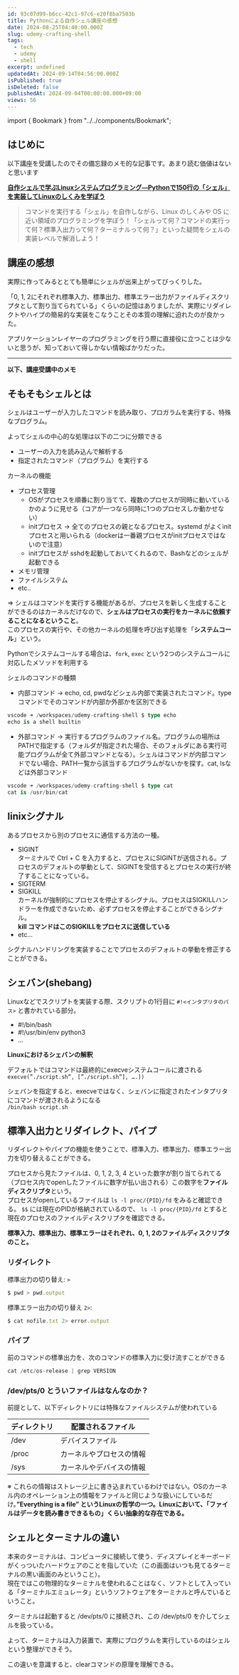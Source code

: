 ```yaml
---
id: 93c07d99-b6cc-42c1-97c6-e20f8ba7503b
title: Pythonによる自作シェル講座の感想
date: 2024-08-25T04:40:00.000Z
slug: udemy-crafting-shell
tags:
  - tech
  - udemy
  - shell
excerpt: undefined
updatedAt: 2024-09-14T04:56:00.000Z
isPublished: true
isDeleted: false
publishedAt: 2024-09-04T00:00:00.000+09:00
views: 56
---
```

import { Bookmark } from "../../components/Bookmark";
  
## はじめに  
  
  
以下講座を受講したのでその備忘録のメモ的な記事です。あまり読む価値はないと思います  
  
  
[**自作シェルで学ぶLinuxシステムプログラミング―Pythonで150行の「シェル」を実装してLinuxのしくみを学ぼう**](https://www.udemy.com/course/crafting-shell/)  
  
  
> コマンドを実行する「シェル」を自作しながら、Linux のしくみや OS に近い領域のプログラミングを学ぼう！「シェルって何？コマンドの実行って何？標準入出力って何？ターミナルって何？」といった疑問をシェルの実装レベルで解消しよう！  
  
  
<Bookmark href="https://www.udemy.com/course/crafting-shell" />
  
  
## 講座の感想  
  
  
実際に作ってみるととても簡単にシェルが出来上がってびっくりした。  
  
  
「0, 1, 2にそれぞれ標準入力、標準出力、標準エラー出力がファイルディスクリプタとして割り当てられている」くらいの記憶はありましたが、実際にリダイレクトやハイプの簡易的な実装をこなうことその本質の理解に迫れたのが良かった。  
  
  
アプリケーションレイヤーのプログラミングを行う際に直接役に立つことは少ないと思うが、知っておいて得しかない情報ばかりだった。  
  
  
---  
  
  
**以下、講座受講中のメモ**  
  
  
## そもそもシェルとは  
  
  
シェルはユーザーが入力したコマンドを読み取り、プロガラムを実行する、特殊なプログラム。  
  
  
よってシェルの中心的な処理は以下の二つに分類できる  
  
- ユーザーの入力を読み込んで解析する  
- 指定されたコマンド（プログラム）を実行する  
  
カーネルの機能  
  
- プロセス管理  
	- OSがプロセスを順番に割り当てて、複数のプロセスが同時に動いているかのように見せる（コアが一つなら同時に1つのプロセスしか動かせない）  
	- initプロセス → 全てのプロセスの親となるプロセス。systemd がよくinitプロセスと用いられる（dockerは一番親プロセスがinitプロセスではないので注意）  
	- initプロセスが sshdを起動しておいてくれるので、Bashなどのシェルが起動できる  
- メモリ管理  
- ファイルシステム  
- etc..  
  
⇒ シェルはコマンドを実行する機能があるが、プロセスを新しく生成することができるのはカーネルだけなので、**シェルはプロセスの実行をカーネルに依頼することになるということ**。  
このプロセスの実行や、その他カーネルの処理を呼び出す処理を「**システムコール**」という。  
  
  
Pythonでシステムコールする場合は、`fork`,  `exec` という2つのシステムコールに対応したメソッドを利用する  
  
  
シェルのコマンドの種類  
  
- 内部コマンド → echo, cd, pwdなどシェル内部で実装されたコマンド。typeコマンドでそのコマンドが内部か外部かを区別できる  
  
```typescript  
vscode ➜ /workspaces/udemy-crafting-shell $ type echo  
echo is a shell builtin  
```  
  
- 外部コマンド → 実行するプログラムのファイル名。プログラムの場所はPATHで指定する（フォルダが指定された場合、そのフォルダにある実行可能プログラムが全て外部コマンドとなる）。シェルはコマンドが内部コマンドでない場合、PATH一覧から該当するプログラムがないかを探す。cat, lsなどは外部コマンド  
  
```typescript  
vscode ➜ /workspaces/udemy-crafting-shell $ type cat  
cat is /usr/bin/cat  
```  
  
  
## linixシグナル  
  
  
あるプロセスから別のプロセスに通信する方法の一種。  
  
- SIGINT  
ターミナルで Ctrl + C を入力すると、プロセスにSIGINTが送信される。プロセスのデフォルトの挙動として、SIGINTを受信するとプロセスの実行が終了することになっている。  
- SIGTERM  
- SIGKILL  
カーネルが強制的にプロセスを停止するシグナル。プロセスはSIGKILLハンドラーを作成できないため、必ずプロセスを停止することができるシグナル。  
**kill コマンドはこのSIGKILLをプロセスに送信している**  
- etc…  
  
シグナルハンドリングを実装することでプロセスのデフォルトの挙動を修正することができる。  
  
  
  
## シェバン(shebang)  
  
  
Linuxなどでスクリプトを実装する際、スクリプトの1行目に `#!<インタプリタのパス>` と書かれている部分。  
  
- #!/bin/bash  
- #!/usr/bin/env python3  
- …  
  
**Linuxにおけるシェバンの解釈**  
  
  
デフォルトではコマンドは最終的にexecveシステムコールに渡される  
`execve(”./script.sh”, [”./script.sh”], ….])`   
  
  
シェバンを指定すると、execveではなく、シェバンに指定されたインタプリタにコマンドが渡されるようになる  
`/bin/bash script.sh`   
  
  
## 標準入出力とリダイレクト、パイプ  
  
  
リダイレクトやパイプの機能を使うことで、標準入力、標準出力、標準エラー出力を切り替えることができる。  
  
  
プロセスから見たファイルは、0, 1, 2, 3, 4 といった数字が割り当てられてる（プロセス内でopenしたファイルに数字が払い出される）この数字を**ファイルディスクリプタ**という。  
プロセスがopenしているファイルは `ls -l proc/{PID}/fd` をみると確認できる。 `$$` には現在のPIDが格納されているので、 `ls -l proc/{PID}/fd` とすると現在のプロセスのファイルディスクリプタを確認できる。  
  
  
**標準入力、標準出力、標準エラーはそれぞれ、0, 1, 2のファイルディスクリプタのこと。**  
  
  
### リダイレクト  
  
  
標準出力の切り替え: `>`  
  
  
```typescript  
$ pwd > pwd.output  
```  
  
  
標準エラー出力の切り替え `2>`:   
  
  
```typescript  
$ cat nofile.txt 2> error.output  
```  
  
  
### パイプ  
  
  
前のコマンドの標準出力を、次のコマンドの標準入力に受け流すことができる  
  
  
```typescript  
cat /etc/os-release | grep VERSION  
```  
  
  
### /dev/pts/0 とういファイルはなんなのか？  
  
  
前提として、以下ディレクトリには特殊なファイルシステムが使われている  
  
  
| ディレクトリ | 配置されるファイル    |  
| ------ | ------------ |  
| /dev   | デバイスファイル     |  
| /proc  | カーネルやプロセスの情報 |  
| /sys   | カーネルやデバイスの情報 |  
  
  
※ これらの情報はストレージ上に書き込まれているわけではない。OSのカーネル内のオペレーション上の情報をファイルと同じような扱いにしているだけ。**”Everything is a file” というLinuxの哲学の一つ。Linuxにおいて、「ファイルはデータを読み書きできるもの」くらい抽象的な存在である。**  
  
  
## シェルとターミナルの違い  
  
  
本来のターミナルは、コンピュータに接続して使う、ディスプレイとキーボードがくっついたハードウェアのことを指していた（この画面はいつも見てるターミナルの黒い画面のみということ）。  
現在ではこの物理的なターミナルを使われることはなく、ソフトとして入っている「ターミナルエミュレータ」というソフトウェアをターミナルと呼んでいるということ。  
  
  
ターミナルは起動すると /dev/pts/0 に接続され、この /dev/pts/0 を介してシェルを扱っている。  
  
  
よって、ターミナルは入力装置で、実際にプログラムを実行しているのはシェルという整理ができそう。  
  
  
この違いを意識すると、clearコマンドの原理を理解できる。  
  
